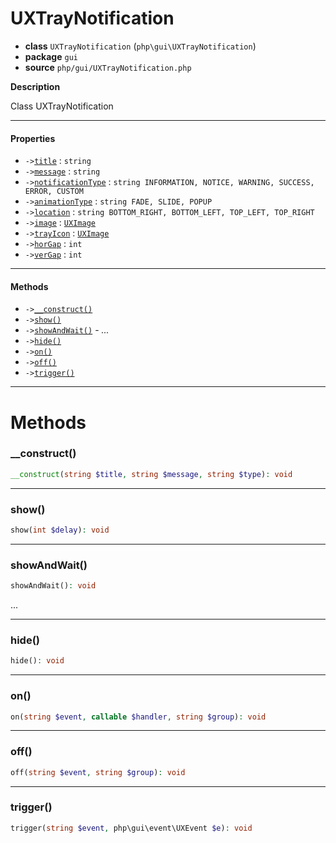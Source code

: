 # UXTrayNotification

- **class** `UXTrayNotification` (`php\gui\UXTrayNotification`)
- **package** `gui`
- **source** `php/gui/UXTrayNotification.php`

**Description**

Class UXTrayNotification

---

#### Properties

- `->`[`title`](#prop-title) : `string`
- `->`[`message`](#prop-message) : `string`
- `->`[`notificationType`](#prop-notificationtype) : `string INFORMATION, NOTICE, WARNING, SUCCESS, ERROR, CUSTOM`
- `->`[`animationType`](#prop-animationtype) : `string FADE, SLIDE, POPUP`
- `->`[`location`](#prop-location) : `string BOTTOM_RIGHT, BOTTOM_LEFT, TOP_LEFT, TOP_RIGHT`
- `->`[`image`](#prop-image) : [`UXImage`](https://github.com/VenityStudio/android/tree/master/jphp-android-ext/api-docs/classes/php/gui/UXImage.md)
- `->`[`trayIcon`](#prop-trayicon) : [`UXImage`](https://github.com/VenityStudio/android/tree/master/jphp-android-ext/api-docs/classes/php/gui/UXImage.md)
- `->`[`horGap`](#prop-horgap) : `int`
- `->`[`verGap`](#prop-vergap) : `int`

---

#### Methods

- `->`[`__construct()`](#method-__construct)
- `->`[`show()`](#method-show)
- `->`[`showAndWait()`](#method-showandwait) - _..._
- `->`[`hide()`](#method-hide)
- `->`[`on()`](#method-on)
- `->`[`off()`](#method-off)
- `->`[`trigger()`](#method-trigger)

---
# Methods

<a name="method-__construct"></a>

### __construct()
```php
__construct(string $title, string $message, string $type): void
```

---

<a name="method-show"></a>

### show()
```php
show(int $delay): void
```

---

<a name="method-showandwait"></a>

### showAndWait()
```php
showAndWait(): void
```
...

---

<a name="method-hide"></a>

### hide()
```php
hide(): void
```

---

<a name="method-on"></a>

### on()
```php
on(string $event, callable $handler, string $group): void
```

---

<a name="method-off"></a>

### off()
```php
off(string $event, string $group): void
```

---

<a name="method-trigger"></a>

### trigger()
```php
trigger(string $event, php\gui\event\UXEvent $e): void
```